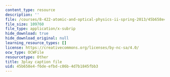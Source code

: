```yaml
---
content_type: resource
description: ''
file: /courses/8-422-atomic-and-optical-physics-ii-spring-2013/45b658e4f6deefbdc86b4d7b1845fbb3_j8Wg9c9aWV8.srt
file_size: 109760
file_type: application/x-subrip
hide_download: true
hide_download_original: null
learning_resource_types: []
license: https://creativecommons.org/licenses/by-nc-sa/4.0/
ocw_type: OCWFile
resourcetype: Other
title: 3play caption file
uid: 45b658e4-f6de-efbd-c86b-4d7b1845fbb3
---
```

